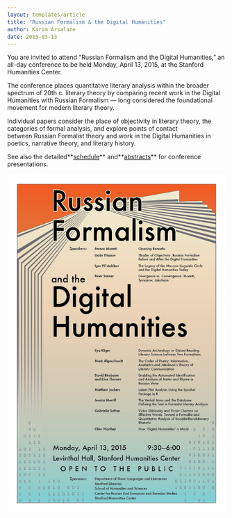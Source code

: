 ```yaml
---
layout: templates/article
title: "Russian Formalism & the Digital Humanities"
author: Karim Arsalane
date: 2015-03-13
---
```


You are invited to attend “Russian Formalism and the Digital Humanities,” an all-day conference to be held Monday, April 13, 2015, at the Stanford Humanities Center.


The conference places quantitative literary analysis within the broader spectrum of 20th c. literary theory by comparing recent work in the Digital Humanities with Russian Formalism — long considered the foundational movement for modern literary theory.


Individual papers consider the place of objectivity in literary theory, the categories of formal analysis, and explore points of contact between Russian Formalist theory and work in the Digital Humanities in poetics, narrative theory, and literary history.


See also the detailed**[schedule](/schedule)** and**[abstracts](/russian-formalism-digital-humanities-abstracts)** for conference presentations.


![](../post-images/ConferencePoster.jpg)





